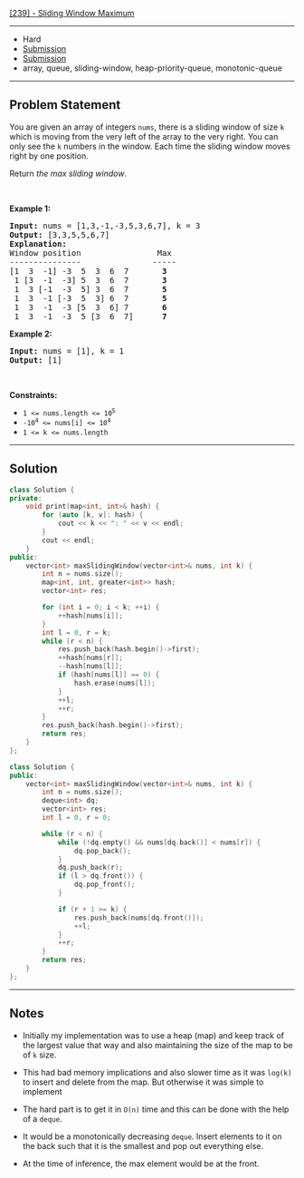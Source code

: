 [[239] - Sliding Window Maximum](https://leetcode.com/problems/sliding-window-maximum)

---

- Hard
- [Submission](https://leetcode.com/problems/sliding-window-maximum/submissions/1022887978/)
- [Submission](https://leetcode.com/problems/sliding-window-maximum/submissions/1022902081/)
- array, queue, sliding-window, heap-priority-queue, monotonic-queue

---

## Problem Statement

<p>You are given an array of integers&nbsp;<code>nums</code>, there is a sliding window of size <code>k</code> which is moving from the very left of the array to the very right. You can only see the <code>k</code> numbers in the window. Each time the sliding window moves right by one position.</p>

<p>Return <em>the max sliding window</em>.</p>

<p>&nbsp;</p>
<p><strong class="example">Example 1:</strong></p>

<pre>
<strong>Input:</strong> nums = [1,3,-1,-3,5,3,6,7], k = 3
<strong>Output:</strong> [3,3,5,5,6,7]
<strong>Explanation:</strong> 
Window position                Max
---------------               -----
[1  3  -1] -3  5  3  6  7       <strong>3</strong>
 1 [3  -1  -3] 5  3  6  7       <strong>3</strong>
 1  3 [-1  -3  5] 3  6  7      <strong> 5</strong>
 1  3  -1 [-3  5  3] 6  7       <strong>5</strong>
 1  3  -1  -3 [5  3  6] 7       <strong>6</strong>
 1  3  -1  -3  5 [3  6  7]      <strong>7</strong>
</pre>

<p><strong class="example">Example 2:</strong></p>

<pre>
<strong>Input:</strong> nums = [1], k = 1
<strong>Output:</strong> [1]
</pre>

<p>&nbsp;</p>
<p><strong>Constraints:</strong></p>

<ul>
	<li><code>1 &lt;= nums.length &lt;= 10<sup>5</sup></code></li>
	<li><code>-10<sup>4</sup> &lt;= nums[i] &lt;= 10<sup>4</sup></code></li>
	<li><code>1 &lt;= k &lt;= nums.length</code></li>
</ul>


---

## Solution

```cpp
class Solution {
private:
    void print(map<int, int>& hash) {
        for (auto [k, v]: hash) {
            cout << k << ": " << v << endl; 
        }
        cout << endl;
    }
public:
    vector<int> maxSlidingWindow(vector<int>& nums, int k) {
        int n = nums.size();
        map<int, int, greater<int>> hash;
        vector<int> res;

        for (int i = 0; i < k; ++i) {
            ++hash[nums[i]];
        }
        int l = 0, r = k;
        while (r < n) {
            res.push_back(hash.begin()->first);
            ++hash[nums[r]];
            --hash[nums[l]];
            if (hash[nums[l]] == 0) {
                hash.erase(nums[l]);
            }
            ++l;
            ++r;
        }
        res.push_back(hash.begin()->first);
        return res;
    }
};
```

```cpp
class Solution {
public:
    vector<int> maxSlidingWindow(vector<int>& nums, int k) {
        int n = nums.size();
        deque<int> dq;
        vector<int> res;
        int l = 0, r = 0;

        while (r < n) {
            while (!dq.empty() && nums[dq.back()] < nums[r]) {
                dq.pop_back();
            }
            dq.push_back(r);
            if (l > dq.front()) {
                dq.pop_front();
            }

            if (r + 1 >= k) {
                res.push_back(nums[dq.front()]);
                ++l;
            }
            ++r;
        }
        return res;
    }
};
```

---

## Notes

- Initially my implementation was to use a heap (map) and keep track of the largest value that way and also maintaining the size of the map to be of `k` size.
- This had bad memory implications and also slower time as it was `log(k)` to insert and delete from the map. But otherwise it was simple to implement

- The hard part is to get it in `O(n)` time and this can be done with the help of a `deque`.
- It would be a monotonically decreasing `deque`. Insert elements to it on the back such that it is the smallest and pop out everything else.
- At the time of inference, the max element would be at the front.
